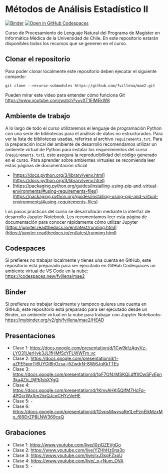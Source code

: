 # Métodos de Análisis Estadístico II

[![Binder](https://mybinder.org/badge_logo.svg)](https://mybinder.org/v2/gh/fvillena/mae2/HEAD) [![Open in GitHub Codespaces](https://github.com/codespaces/badge.svg)](https://codespaces.new/fvillena/mae2)

Curso de Procesamiento de Lenguaje Natural del Programa de Magíster en Informática Médica de la Universidad de Chile. En este repositorio estarán disponibles todos los recursos que se generen en el curso.

## Clonar el repositorio

Para poder clonar localmente este repositorio deben ejecutar el siguiente comando:

```
git clone --recurse-submodules https://github.com/fvillena/mae2.git
```

Pueden mirar este video para entender cómo funciona Git https://www.youtube.com/watch?v=yXT1ElMEkW8

## Ambiente de trabajo

A lo largo de todo el curso utilizaremos el lenguaje de programación Python con una serie de bibliotecas para el análisis de datos no estructurados. Para ver la lista de bibliotecas usadas, referirse al archivo `requirements.txt`. Para la preparación local del ambiente de desarrollo recomendamos utilizar un ambiente virtual de Python para instalar los requerimientos del curso (`requirements.txt`), esto asegura la reproducibilidad del código generado en el curso. Para aprender sobre ambientes virtuales se recomienda leer estas páginas de documentación oficial

- [https://docs.python.org/3/library/venv.html](https://docs.python.org/3/library/venv.html)
- [https://packaging.python.org/guides/installing-using-pip-and-virtual-environments/#using-requirements-files](https://packaging.python.org/guides/installing-using-pip-and-virtual-environments/#using-requirements-files)

Los pasos prácticos del curso se desarrollarán mediante la interfaz de desarrollo Jupyter Notebook. Les recomentamos leer esta página de documentación para conocer rápidamente cómo utilizar Jupyter [https://jupyter.readthedocs.io/en/latest/running.html](https://jupyter.readthedocs.io/en/latest/running.html)

## Codespaces

Si prefieres no trabajar localmente y tienes una cuenta en GitHub, este repositorio está preparado para ser ejecutado en GitHub Codespaces un ambiente virtual de VS Code en la nube: https://codespaces.new/fvillena/mae2

## Binder

Si prefieres no trabajar localmente y tampoco quieres una cuenta en GitHub, este repositorio está preparado para ser ejecutado desde un Binder, un ambiente virtual en la nube para trabajar con Jupyter Notebooks: https://mybinder.org/v2/gh/fvillena/mae2/HEAD

## Presentaciones

- Clase 1: https://docs.google.com/presentation/d/1Cw9kfzAqyVz-LYO31UerHvk3JL1fHMfScYFLWWFm_vc
- Clase 2: https://docs.google.com/presentation/d/1-aZFE5pprTi6UYGjBhOzsa-j5ZwdrN-8Wi6JqKkTTEs
- Clase 3: https://docs.google.com/presentation/d/1pF7Of4rMSKQLdffXOwSFyEpn3ka4Zic_9jPb1sbXYgQ
- Clase 4: https://docs.google.com/presentation/d/1KmvAHKj5QIfM7HcFq-4PGcrWxXm2iixQJcqCHYzVeHE
- Clase 5: -
- Clase 6: https://docs.google.com/presentation/d/1DvpsMwvvaRe1LePznEIkMzxMo_f89DrZPBLNW369caQ

## Grabaciones

- Clase 1: https://www.youtube.com/live/i0zjGZEVgGo
- Clase 2: https://www.youtube.com/live/YZHhHz0na3o
- Clase 3: https://www.youtube.com/live/rxJ3sgFZxpU
- Clase 4: https://www.youtube.com/live/_o-rNum_OVA
- Clase 5: -

